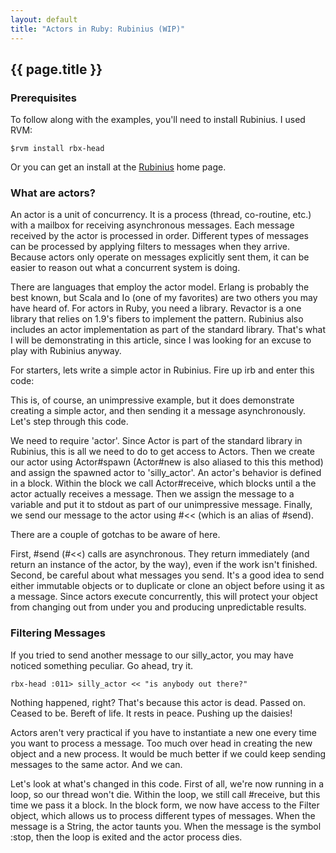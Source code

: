 ```yaml
---
layout: default
title: "Actors in Ruby: Rubinius (WIP)"
---
```


{{ page.title }}
--------------

### Prerequisites

To follow along with the examples, you'll need to install Rubinius. I used RVM:

    $rvm install rbx-head

Or you can get an install at the [Rubinius](http://rubini.us/) home page.

### What are actors?
An actor is a unit of concurrency. It is a process (thread, co-routine, etc.) with a mailbox for receiving asynchronous messages. Each message received by the actor is processed in order. Different types of messages can be processed by applying filters to messages when they arrive. Because actors only operate on messages explicitly sent them, it can be easier to reason out what a concurrent system is doing.

There are languages that employ the actor model. Erlang is probably the best known, but Scala and Io (one of my favorites) are two others you may have heard of. For actors in Ruby, you need a library. Revactor is a one library that relies on 1.9's fibers to implement the pattern. Rubinius also includes an actor implementation as part of the standard library. That's what I will be demonstrating in this article, since I was looking for an excuse to play with Rubinius anyway.

For starters, lets write a simple actor in Rubinius. Fire up irb and enter this code:

<script src="https://gist.github.com/1011573.js?file=silly_actor.rb">&nbsp;</script>

This is, of course, an unimpressive example, but it does demonstrate creating a simple actor, and then sending it a message asynchronously. Let's step through this code. 

We need to require 'actor'. Since Actor is part of the standard library in Rubinius, this is all we need to do to get access to Actors. Then we create our actor using Actor#spawn (Actor#new is also aliased to this this method) and assign the spawned actor to 'silly_actor'. An actor's behavior is defined in a block. Within the block we call Actor#receive, which blocks until a the actor actually receives a message. Then we assign the message to a variable and put it to stdout as part of our unimpressive message. Finally, we send our message to the actor using #<< (which is an alias of #send). 

There are a couple of gotchas to be aware of here.

First, #send (#<<) calls are asynchronous. They return immediately (and return an instance of the actor, by the way), even if the work isn't finished. Second, be careful about what messages you send. It's a good idea to send either immutable objects or to duplicate or clone an object before using it as a message. Since actors execute concurrently, this will protect your object from changing out from under you and producing unpredictable results. 

### Filtering Messages

If you tried to send another message to our silly_actor, you may have noticed something peculiar. Go ahead, try it.

    rbx-head :011> silly_actor << "is anybody out there?"

Nothing happened, right? That's because this actor is dead. Passed on. Ceased to be. Bereft of life. It rests in peace. Pushing up the daisies!

Actors aren't very practical if you have to instantiate a new one every time you want to process a message. Too much over head in creating the new object and a new process. It would be much better if we could keep sending messages to the same actor. And we can.

<script src="https://gist.github.com/1011573.js?file=taunting_actor.rb">&npsp;</script>

Let's look at what's changed in this code. First of all, we're now running in a loop, so our thread won't die. Within the loop, we still call #receive, but this time we pass it a block. In the block form, we now have access to the Filter object, which allows us to process different types of messages. When the message is a String, the actor taunts you. When the message is the symbol :stop, then the loop is exited and the actor process dies.
